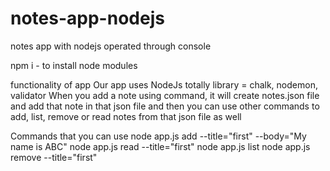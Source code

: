 # notes-app-nodejs
notes app with nodejs operated through console

npm i - to install node modules

functionality of app
Our app uses NodeJs totally
library = chalk, nodemon, validator
When you add a note using command, it will create notes.json file and add that note in that json file
and then you can use other commands to add, list, remove or read notes from that json file as well

Commands that you can use 
node app.js add --title="first" --body="My name is ABC"
node app.js read --title="first"
node app.js list
node app.js remove --title="first"
